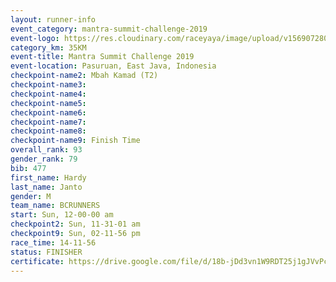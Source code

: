 ```yaml
---
layout: runner-info 
event_category: mantra-summit-challenge-2019 
event-logo: https://res.cloudinary.com/raceyaya/image/upload/v1569072809/logo/mantra-image_segrbx.jpg
category_km: 35KM 
event-title: Mantra Summit Challenge 2019 
event-location: Pasuruan, East Java, Indonesia 
checkpoint-name2: Mbah Kamad (T2) 
checkpoint-name3: 
checkpoint-name4: 
checkpoint-name5: 
checkpoint-name6: 
checkpoint-name7: 
checkpoint-name8: 
checkpoint-name9: Finish Time
overall_rank: 93
gender_rank: 79
bib: 477
first_name: Hardy
last_name: Janto
gender: M
team_name: BCRUNNERS
start: Sun, 12-00-00 am
checkpoint2: Sun, 11-31-01 am
checkpoint9: Sun, 02-11-56 pm
race_time: 14-11-56
status: FINISHER
certificate: https://drive.google.com/file/d/18b-jDd3vn1W9RDT25j1gJVvPccLSyNBc/view?usp=sharing
---
```

